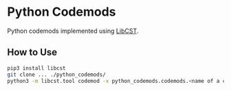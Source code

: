 # Python Codemods

Python codemods implemented using [LibCST](https://github.com/Instagram/LibCST).

## How to Use

```sh
pip3 install libcst
git clone ... ./python_codemods/
python3 -m libcst.tool codemod -x python_codemods.codemods.<name of a codemod file>.Run /path/to/src/
```
